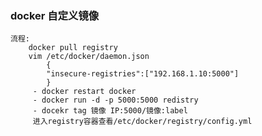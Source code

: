 ### docker 自定义镜像
	流程:
    	docker pull registry
        vim /etc/docker/daemon.json
        	{
            "insecure-registries":["192.168.1.10:5000"]
            }
         - docker restart docker
         - docker run -d -p 5000:5000 redistry
         - docekr tag 镜像 IP:5000/镜像:label
         进入registry容器查看/etc/docker/registry/config.yml